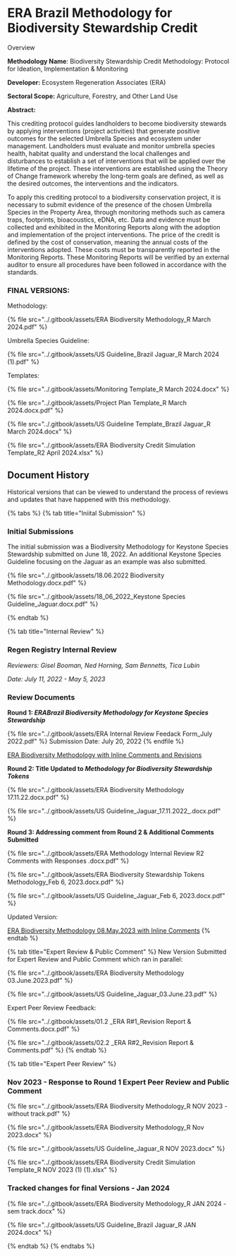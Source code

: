 # ERA Brazil Methodology for Biodiversity Stewardship Credit

Overview

**Methodology Name**: Biodiversity Stewardship Credit Methodology: Protocol for Ideation, Implementation & Monitoring

**Developer:** Ecosystem Regeneration Associates (ERA)

**Sectoral Scope:** Agriculture, Forestry, and Other Land Use

**Abstract:**

This crediting protocol guides landholders to become biodiversity stewards by applying interventions (project activities) that generate positive outcomes for the selected Umbrella Species and ecosystem under management. Landholders must evaluate and monitor umbrella species health, habitat quality and understand the local challenges and disturbances to establish a set of interventions that will be applied over the lifetime of the project. These interventions are established using the Theory of Change framework whereby the long-term goals are defined, as well as the desired outcomes, the interventions and the indicators.

To apply this crediting protocol to a biodiversity conservation project, it is necessary to submit evidence of the presence of the chosen Umbrella Species in the Property Area, through monitoring methods such as camera traps, footprints, bioacoustics, eDNA, etc. Data and evidence must be collected and exhibited in the Monitoring Reports along with the adoption and implementation of the project interventions. The price of the credit is defined by the cost of conservation, meaning the annual costs of the interventions adopted. These costs must be transparently reported in the Monitoring Reports. These Monitoring Reports will be verified by an external auditor to ensure all procedures have been followed in accordance with the standards.

### FINAL VERSIONS:

Methodology:

{% file src="../.gitbook/assets/ERA Biodiversity Methodology_R March 2024.pdf" %}

Umbrella Species Guideline:

{% file src="../.gitbook/assets/US Guideline_Brazil Jaguar_R March 2024 (1).pdf" %}

Templates:



{% file src="../.gitbook/assets/Monitoring Template_R March 2024.docx" %}

{% file src="../.gitbook/assets/Project Plan Template_R March 2024.docx.pdf" %}

{% file src="../.gitbook/assets/US Guideline Template_Brazil Jaguar_R March 2024.docx" %}

{% file src="../.gitbook/assets/ERA Biodiversity Credit Simulation Template_R2 April 2024.xlsx" %}

## Document History

Historical versions that can be viewed to understand the process of reviews and updates that have happened with this methodology.

{% tabs %}
{% tab title="Iniital Submission" %}
### Initial Submissions

The initial submission was a Biodiversity Methodology for Keystone Species Stewardship submitted on June 18, 2022.  An additional Keystone Species Guideline focusing on the Jaguar as an example was also submitted.

{% file src="../.gitbook/assets/18.06.2022 Biodiversity Methodology.docx.pdf" %}

{% file src="../.gitbook/assets/18_06_2022_Keystone Species Guideline_Jaguar.docx.pdf" %}


{% endtab %}

{% tab title="Internal Review" %}
### Regen Registry Internal Review

_Reviewers: Gisel Booman, Ned Horning, Sam Bennetts, Tica Lubin_

_Date: July 11, 2022 - May 5, 2023_



### Review Documents

**Round 1:&#x20;**_**ERABrazil Biodiversity Methodology for Keystone Species Stewardship**_

{% file src="../.gitbook/assets/ERA Internal Review Feedack Form_July 2022.pdf" %}
Submission Date: July 20, 2022
{% endfile %}

[ERA Biodiversity Methodology with Inline Comments](https://docs.google.com/document/d/1WKOjRJpVHcVgR0LbAWdcmbEBcSpYy1Px/edit?rtpof=true\&sd=true)[ and Revisions](https://docs.google.com/document/d/1xylAOk9OQGEt41vagyeYZmYHEXqSbgCb/edit?usp=sharing\&ouid=111465088026028835977\&rtpof=true\&sd=true)

**Round 2: Title Updated to&#x20;**_**Methodology for Biodiversity Stewardship Tokens**_

{% file src="../.gitbook/assets/ERA Biodiversity Methodology 17.11.22.docx.pdf" %}

{% file src="../.gitbook/assets/US Guideline_Jaguar_17.11.2022_.docx.pdf" %}

**Round 3: Addressing comment from Round 2 & Additional Comments Submitted**

{% file src="../.gitbook/assets/ERA Methodology Internal Review R2 Comments with Responses .docx.pdf" %}

{% file src="../.gitbook/assets/ERA Biodiversity Stewardship Tokens Methodology_Feb 6, 2023.docx.pdf" %}

{% file src="../.gitbook/assets/US Guideline_Jaguar_Feb 6, 2023.docx.pdf" %}

Updated Version:

[ERA Biodiversity Methodology 08.May.2023 with Inline Comments](https://docs.google.com/document/d/16x3LbWpoNAtA0b07vJY-shyN2hOiYEjjZtB4arrujgQ/edit?usp=sharing)
{% endtab %}

{% tab title="Expert Review & Public Comment" %}
New Version Submitted for Expert Review and Public Comment which ran in parallel:

{% file src="../.gitbook/assets/ERA Biodiversity Methodology 03.June.2023.pdf" %}

{% file src="../.gitbook/assets/US Guideline_Jaguar_03.June.23.pdf" %}

Expert Peer Review Feedback:

{% file src="../.gitbook/assets/01.2 _ERA R#1_Revision Report & Comments.docx.pdf" %}

{% file src="../.gitbook/assets/02.2 _ERA R#2_Revision Report & Comments.pdf" %}
{% endtab %}

{% tab title="Expert Peer Review" %}
### Nov 2023 -  Response to Round 1 Expert Peer Review and Public Comment

{% file src="../.gitbook/assets/ERA Biodiversity Methodology_R NOV 2023 - without track.pdf" %}

{% file src="../.gitbook/assets/ERA Biodiversity Methodology_R Nov 2023.docx" %}

{% file src="../.gitbook/assets/US Guideline_Jaguar_R NOV 2023.docx" %}

{% file src="../.gitbook/assets/ERA Biodiversity Credit Simulation Template_R NOV 2023 (1) (1).xlsx" %}

### **Tracked changes for final Versions - Jan 2024**

{% file src="../.gitbook/assets/ERA Biodiversity Methodology_R JAN 2024 - sem track.docx" %}

{% file src="../.gitbook/assets/US Guideline_Brazil Jaguar_R JAN 2024.docx" %}


{% endtab %}
{% endtabs %}







